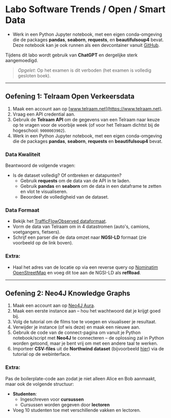 # Labo Software Trends / Open / Smart Data

- Werk in een Python Jupyter notebook, met een eigen conda-omgeving die de packages **pandas**, **seaborn**, **requests**, en **beautifulsoup4** bevat.  
Deze notebook kan je ook runnen als een devcontainer vanuit [GitHub](https://github.com/brunoruns/conda-jupyter-base/tree/software_trends).

Tijdens dit labo wordt gebruik van **ChatGPT** en dergelijke sterk aangemoedigd.  
> _Opgelet_: Op het examen is dit verboden (het examen is volledig gesloten boek).

---

## Oefening 1: Telraam Open Verkeersdata
1. Maak een account aan op [www.telraam.net](https://www.telraam.net).
2. Vraag een API credential aan.
3. Gebruik de **Telraam API** om de gegevens van een Telraam naar keuze op te vragen voor de voorbije week (of voor het Telraam dichtst bij de hogeschool: `9000003902`).
4. Werk in een Python Jupyter notebook, met een eigen conda-omgeving die de packages **pandas**, **seaborn**, **requests** en **beautifulsoup4** bevat.

### Data Kwaliteit
Beantwoord de volgende vragen:
- Is de dataset volledig? Of ontbreken er datapunten?
    - Gebruik **requests** om de data van de API in te laden.
    - Gebruik **pandas** en **seaborn** om de data in een dataframe te zetten en vlot te visualiseren.
    - Beoordeel de volledigheid van de dataset.

### Data Formaat
- Bekijk het [TrafficFlowObserved dataformaat](https://fiware-datamodels.readthedocs.io/en/stable/Transportation/TrafficFlowObserved/doc/spec/index.html).
- Vorm de data van Telraam om in 4 datastromen (auto's, camions, voetgangers, fietsers).
- Schrijf een parser die de data omzet naar **NGSI-LD** formaat (zie voorbeeld op de link boven).

### Extra:
- Haal het adres van de locatie op via een reverse query op [Nominatim OpenStreetMap](https://nominatim.openstreetmap.org) en voeg dit toe aan de NGSI-LD als **refRoad**.

---

## Oefening 2: Neo4J Knowledge Graphs
1. Maak een account aan op [Neo4J Aura](https://neo4j.com/cloud/platform/aura-graph-database/?ref=neo4j-home-hero).
2. Maak een eerste instance aan – hou het wachtwoord dat je krijgt goed bij.
3. Volg de tutorial om de films toe te voegen en visualiseer je resultaat.
4. Verwijder je instance (of wis deze) en maak een nieuwe aan.
5. Gebruik de code van de connect-pagina om vanuit je Python notebook/script met **Neo4J** te connecteren – de oplossing zal in Python worden getoond, maar je bent vrij om met een andere taal te werken.
6. Importeer **CSV-files** uit de **Northwind dataset** (bijvoorbeeld [hier](https://gist.github.com/alvin-yang68)) via de tutorial op de webinterface.

### Extra:
Pas de boilerplate-code aan zodat je niet alleen Alice en Bob aanmaakt, maar ook de volgende structuur:
- **Studenten**:
    - Ingeschreven voor **cursussen**
    - Cursussen worden gegeven door **lectoren**
- Voeg 10 studenten toe met verschillende vakken en lectoren.
